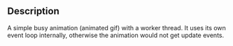 Description
-----------

A simple busy animation (animated gif) with a worker thread. It uses its own
event loop internally, otherwise the animation would not get update events.
